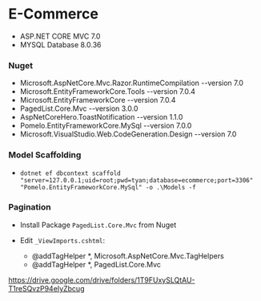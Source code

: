# E-Commerce

- ASP.NET CORE MVC 7.0
- MYSQL Database 8.0.36

### Nuget
- Microsoft.AspNetCore.Mvc.Razor.RuntimeCompilation --version 7.0
- Microsoft.EntityFrameworkCore.Tools --version 7.0.4
- Microsoft.EntityFrameworkCore --version 7.0.4
- PagedList.Core.Mvc --version 3.0.0
- AspNetCoreHero.ToastNotification --version 1.1.0
- Pomelo.EntityFrameworkCore.MySql --version 7.0.0
- Microsoft.VisualStudio.Web.CodeGeneration.Design --version 7.0

### Model Scaffolding
- `dotnet ef dbcontext scaffold "server=127.0.0.1;uid=root;pwd=tyan;database=ecommerce;port=3306" "Pomelo.EntityFrameworkCore.MySql" -o .\Models -f`

### Pagination
- Install Package `PagedList.Core.Mvc` from Nuget

- Edit `_ViewImports.cshtml`:
    + @addTagHelper *, Microsoft.AspNetCore.Mvc.TagHelpers
    + @addTagHelper *, PagedList.Core.Mvc

https://drive.google.com/drive/folders/1T9FUxySLQtAU-T1reSQvzP94eIyZbcug